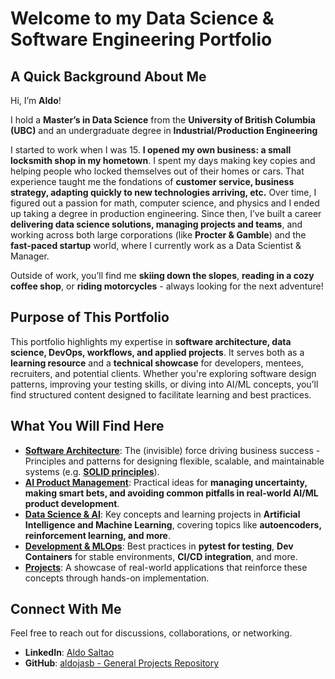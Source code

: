 # Welcome to my Data Science & Software Engineering Portfolio



## A Quick Background About Me

Hi, I’m **Aldo**! 

I hold a **Master’s in Data Science** from the **University of British Columbia (UBC)** and an undergraduate degree in **Industrial/Production Engineering** 

I started to work when I was 15. **I opened my own business: a small locksmith shop in my hometown**. I spent my days making key copies and helping people who locked themselves out of their homes or cars. That experience taught me the fondations of  **customer service, business strategy, adapting quickly to new technologies arriving, etc.** Over time, I figured out a passion for math, computer science, and physics and I ended up taking a degree in production engineering. Since then, I’ve built a career **delivering data science solutions, managing projects and teams**, and working across both large corporations (like **Procter & Gamble**) and the **fast-paced startup** world, where I currently work as a Data Scientist & Manager.

Outside of work, you’ll find me **skiing down the slopes**,  **reading in a cozy coffee shop**, or **riding motorcycles** - always looking for the next adventure!



## Purpose of This Portfolio

This portfolio highlights my expertise in **software architecture, data science, DevOps, workflows, and applied projects**. It serves both as a **learning resource** and a **technical showcase** for developers, mentees, recruiters, and potential clients. Whether you're exploring software design patterns, improving your testing skills, or diving into AI/ML concepts, you’ll find structured content designed to facilitate learning and best practices.



## What You Will Find Here

- **[Software Architecture](guides/software_architecture/overview)**: The (invisible) force driving business success - Principles and patterns for designing flexible, scalable, and maintainable systems (e.g. **[SOLID principles](guides/software_architecture/SOLID_principles)**). 
- **[AI Product Management](guides/ai_product_development/overview)**: Practical ideas for **managing uncertainty, making smart bets, and avoiding common pitfalls in real-world AI/ML product development**. 
- **[Data Science & AI](guides/data_science_and_ai/overview)**: Key concepts and learning projects in **Artificial Intelligence and Machine Learning**, covering topics like **autoencoders, reinforcement learning, and more**. 
- **[Development & MLOps](guides/development_and_devops/overview)**: Best practices in **pytest for testing**, **Dev Containers** for stable environments, **CI/CD integration**, and more. 
- **[Projects](guides/projects/overview)**: A showcase of real-world applications that reinforce these concepts through hands-on implementation.



## Connect With Me

Feel free to reach out for discussions, collaborations, or networking. 

- **LinkedIn**: [Aldo Saltao](https://www.linkedin.com/in/aldo-saltao/) 
- **GitHub**: [aldojasb - General Projects Repository](https://github.com/aldojasb/general_projects)